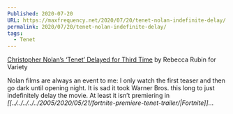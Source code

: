 ```yaml
---
Published: 2020-07-20
URL: https://maxfrequency.net/2020/07/20/tenet-nolan-indefinite-delay/
permalink: 2020/07/20/tenet-nolan-indefinite-delay/
tags:
  - Tenet
---
```

[Christopher Nolan’s ‘Tenet’ Delayed for Third Time](https://variety.com/2020/film/news/tenet-delayed-again-christopher-nolan-1234699068/) by Rebecca Rubin for Variety

Nolan films are always an event to me: I only watch the first teaser and then go dark until opening night. It is sad it took Warner Bros. this long to just indefinitely delay the movie. At least it isn’t premiering in *[[../../../../../2005/2020/05/21/fortnite-premiere-tenet-trailer/|Fortnite]]*…